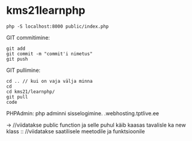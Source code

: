 # kms21learnphp
```
php -S localhost:8000 public/index.php 
```
GIT commitimine:
```
git add
git commit -m "commit'i nimetus"
git push
```

GIT pullimine:
```
cd .. // kui on vaja välja minna
cd 
cd kms21/learnphp/
git pull
code
```

PHPAdmin:
php adminni sisselogimine.
.webhosting.tptlive.ee


-> //viidatakse public function ja selle puhul käib kaasas tavalisle ka new klass
::  //viidatakse saatilisele meetodile ja funktsioonile